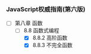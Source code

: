 ### JavaScript权威指南(第六版)
+ [ ] 第八章 函数
    + [ ] 8.8 函数式编程
        + [x] 8.8.2 高阶函数
        + [x] 8.8.3 不完全函数